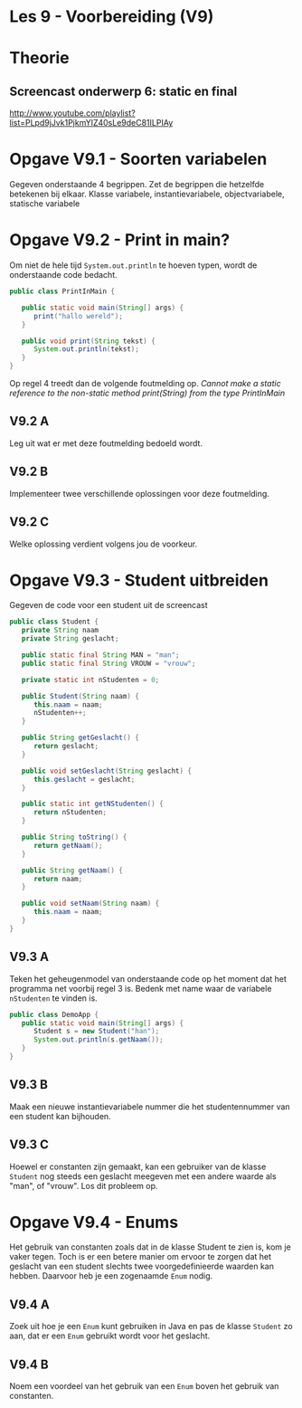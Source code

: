 Les 9 - Voorbereiding (V9)
===

# Theorie

## Screencast onderwerp 6: static en final

<http://www.youtube.com/playlist?list=PLpd9jJvk1PjkmYIZ40sLe9deC81ILPIAy>


# Opgave V9.1 - Soorten variabelen

Gegeven onderstaande 4 begrippen. Zet de begrippen die hetzelfde betekenen bij elkaar.
Klasse variabele, instantievariabele, objectvariabele, statische variabele


# Opgave V9.2 - Print in main?

Om niet de hele tijd `System.out.println` te hoeven typen, wordt de onderstaande code bedacht.

```java
public class PrintInMain {

   public static void main(String[] args) {
      print("hallo wereld");
   }

   public void print(String tekst) {
      System.out.println(tekst);
   }
}
```

Op regel 4 treedt dan de volgende foutmelding op.
*Cannot make a static reference to the non-static method print(String) from the type PrintInMain*

## V9.2 A

Leg uit wat er met deze foutmelding bedoeld wordt.

## V9.2 B

Implementeer twee verschillende oplossingen voor deze foutmelding.

## V9.2 C

Welke oplossing verdient volgens jou de voorkeur.

# Opgave V9.3 - Student uitbreiden

Gegeven de code voor een student uit de screencast

```java
public class Student {
   private String naam
   private String geslacht;

   public static final String MAN = "man";
   public static final String VROUW = "vrouw";

   private static int nStudenten = 0;

   public Student(String naam) {
      this.naam = naam;
      nStudenten++;
   }

   public String getGeslacht() {
      return geslacht;
   }

   public void setGeslacht(String geslacht) {
      this.geslacht = geslacht;
   }

   public static int getNStudenten() {
      return nStudenten;
   }

   public String toString() {
      return getNaam();
   }

   public String getNaam() {
      return naam;
   }

   public void setNaam(String naam) {
      this.naam = naam;
   }
}
```

## V9.3 A

Teken het geheugenmodel van onderstaande code op het moment dat het programma net voorbij regel 3 is. Bedenk met name waar de variabele `nStudenten` te vinden is.

```java
public class DemoApp {
   public static void main(String[] args) {
      Student s = new Student("han");
      System.out.println(s.getNaam());
   }
}
```

## V9.3 B

Maak een nieuwe instantievariabele nummer die het studentennummer van een student kan bijhouden.

## V9.3 C

Hoewel er constanten zijn gemaakt, kan een gebruiker van de klasse `Student` nog steeds een geslacht meegeven met een andere waarde als "man", of "vrouw". Los dit probleem op.

# Opgave V9.4 - Enums

Het gebruik van constanten zoals dat in de klasse Student te zien is, kom je vaker tegen. Toch is er een betere manier om ervoor te zorgen dat het geslacht van een student slechts twee voorgedefinieerde waarden kan hebben. Daarvoor heb je een zogenaamde `Enum` nodig.

## V9.4 A

Zoek uit hoe je een `Enum` kunt gebruiken in Java en pas de klasse `Student` zo aan, dat er een `Enum` gebruikt wordt voor het geslacht.

## V9.4 B

Noem een voordeel van het gebruik van een `Enum` boven het gebruik van constanten.
